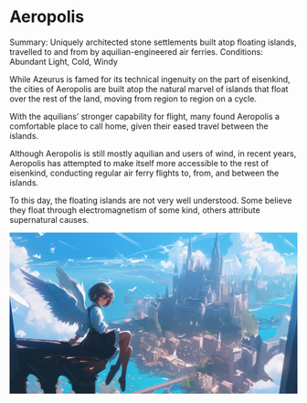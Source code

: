 # Aeropolis

Summary: Uniquely architected stone settlements built atop floating islands, travelled to and from by aquilian-engineered air ferries.
Conditions: Abundant Light, Cold, Windy

While Azeurus is famed for its technical ingenuity on the part of eisenkind, the cities of Aeropolis are built atop the natural marvel of islands that float over the rest of the land, moving from region to region on a cycle.

With the aquilians’ stronger capability for flight, many found Aeropolis a comfortable place to call home, given their eased travel between the islands.

Although Aeropolis is still mostly aquilian and users of wind, in recent years, Aeropolis has attempted to make itself more accessible to the rest of eisenkind, conducting regular air ferry flights to, from, and between the islands.

To this day, the floating islands are not very well understood. Some believe they float through electromagnetism of some kind, others attribute supernatural causes.

![Untitled](Aeropolis%20b0499f0defc74650be94b65f2de4c116/Untitled.png)
